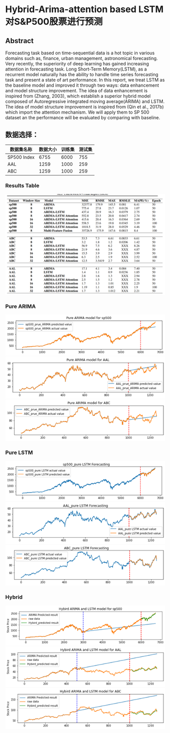 # Hybrid-Arima-attention based LSTM对S&P500股票进行预测
## Abstract

Forecasting task based on time-sequential data is
a hot topic in various domains such as, finance, urban management, astronomical forecasting. Very
recently, the superiority of deep learning has
gained increasing attention in forecasting task.
Long Short-Term Memory(LSTM), as a recurrent model naturally has the ability to handle
time series forecasting task and present a state of
art performance. In this report, we treat LSTM
as the baseline model and improved it through
two ways: data enhancement and model structure
improvement. The idea of data enhancement is inspired from (Zhang, 2003), which establish a superior hybrid model composed of Autoregressive
integrated moving average(ARIMA) and LSTM.
The idea of model structure improvement is inspired from (Qin et al., 2017b) which import the
attention mechanism. We will apply them to SP
500 dataset an the performance will be evaluated
by comparing with baseline.

## 数据选择：

 | 数据集名称  | 数据大小 | 训练集 | 测试集 |
 | ------------| -------- | ------ | ---- |
 | SP500 Index | 6755 | 6000 | 755 |
 | AAL  | 1259 | 1000 | 259 |
 | ABC  | 1259 | 1000 | 259 |

### Results Table 
![resulttable](https://github.com/Dzy-HW-XD/Hybrid-Arima-LSTM/blob/main/results_tables.jpg)

### Pure ARIMA 
![sp500](https://github.com/Dzy-HW-XD/Hybrid-Arima-LSTM/raw/main/results_figures/pure_ARIMA_sp500_overall.png) 
![AAL](https://github.com/Dzy-HW-XD/Hybrid-Arima-LSTM/raw/main/results_figures/pure_ARIMA_AAL_overall.png) 
![ABC](https://github.com/Dzy-HW-XD/Hybrid-Arima-LSTM/raw/main/results_figures/pure_ARIMA_ABC_overall.png) 

### Pure LSTM
![sp500](https://github.com/Dzy-HW-XD/Hybrid-Arima-LSTM/blob/main/results_figures/pure_LSTM_sp500_overall.png) 
![AAL](https://github.com/Dzy-HW-XD/Hybrid-Arima-LSTM/raw/main/results_figures/pure_LSTM_AAL_overall.png) 
![ABC](https://github.com/Dzy-HW-XD/Hybrid-Arima-LSTM/raw/main/results_figures/pure_LSTM_ABC_overall.png) 

### Hybrid
![sp500](https://github.com/Dzy-HW-XD/Hybrid-Arima-LSTM/blob/main/results_figures/hybird_sp500_overall.png) 
![AAL](https://github.com/Dzy-HW-XD/Hybrid-Arima-LSTM/blob/main/results_figures/hybird_AAL_overall.png) 
![ABC](https://github.com/Dzy-HW-XD/Hybrid-Arima-LSTM/blob/main/results_figures/hybird_ABC_overall.png) 



